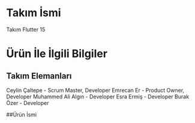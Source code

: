 # Takım İsmi
Takım Flutter 15

# Ürün İle İlgili Bilgiler
## Takım Elemanları
Ceylin Çaltepe - Scrum Master, Developer
Emrecan Er - Product Owner, Developer
Muhammed Ali Algın - Developer
Esra Ermiş - Developer
Burak Özer - Developer

##Ürün İsmi


